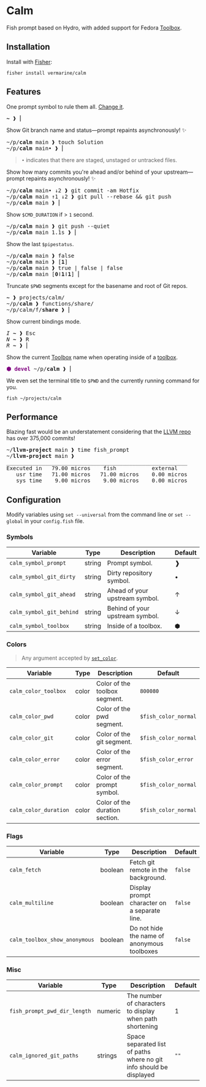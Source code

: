 # Calm

Fish prompt based on Hydro, with added support for Fedora [Toolbox].

## Installation

Install with [Fisher](https://github.com/jorgebucaran/fisher):

```console
fisher install vermarine/calm
```

## Features

One prompt symbol to rule them all. [Change it](#configuration).

<pre>
<b>~</b> ❱ ⎢
</pre>

Show Git branch name and status—prompt repaints asynchronously! ✨

<pre>
~/p/<b>calm</b> main ❱ touch Solution
~/p/<b>calm</b> main• ❱ ⎢
</pre>

> `•` indicates that there are staged, unstaged or untracked files.

Show how many commits you're ahead and/or behind of your upstream—prompt repaints asynchronously! ✨

<pre>
~/p/<b>calm</b> main• ↓2 ❱ git commit -am Hotfix
~/p/<b>calm</b> main ↑1 ↓2 ❱ git pull --rebase && git push
~/p/<b>calm</b> main ❱ ⎢
</pre>

Show `$CMD_DURATION` if > `1` second.

<pre>
~/p/<b>calm</b> main ❱ git push --quiet
~/p/<b>calm</b> main 1.1s ❱ ⎢
</pre>

Show the last `$pipestatus`.

<pre>
~/p/<b>calm</b> main ❱ false
~/p/<b>calm</b> main ❱ [<b>1</b>]
~/p/<b>calm</b> main ❱ true | false | false
~/p/<b>calm</b> main [<b>0</b>ǀ<b>1</b>ǀ<b>1</b>] ⎢
</pre>

Truncate `$PWD` segments except for the basename and root of Git repos.

<pre>
<b>~</b> ❱ projects/calm/
~/p/<b>calm</b> ❱ functions/share/
~/p/calm/f/<b>share</b> ❱ ⎢
</pre>

Show current bindings mode.

<pre>
<i>I</i> <b>~</b> ❱ <kbd>Esc</kbd>
<i>N</i> <b>~</b> ❱ <kbd>R</kbd>
<i>R</i> <b>~</b> ❱ ⎢
</pre>

Show the current [Toolbox] name when operating inside of a [toolbox].

<pre>
<b style="color:#800080">⬢ devel</b> ~/p/<b>calm</b> ❱ ⎢
</pre>

We even set the terminal title to `$PWD` and the currently running command for you.

```
fish ~/projects/calm
```

## Performance

Blazing fast would be an understatement considering that the [LLVM repo](https://github.com/llvm/llvm-project) has over 375,000 commits!

<pre>
~/<b>llvm-project</b> main ❱ time fish_prompt
~/<b>llvm-project</b> main ❱
________________________________________________________
Executed in   79.00 micros    fish           external
   usr time   71.00 micros   71.00 micros    0.00 micros
   sys time    9.00 micros    9.00 micros    0.00 micros
</pre>

## Configuration

Modify variables using `set --universal` from the command line or `set --global` in your `config.fish` file.

### Symbols

| Variable                  | Type   | Description                     | Default |
| ------------------------- | ------ | ------------------------------- | ------- |
| `calm_symbol_prompt`      | string | Prompt symbol.                  | ❱       |
| `calm_symbol_git_dirty`   | string | Dirty repository symbol.        | •       |
| `calm_symbol_git_ahead`   | string | Ahead of your upstream symbol.  | ↑       |
| `calm_symbol_git_behind`  | string | Behind of your upstream symbol. | ↓       |
| `calm_symbol_toolbox`     | string | Inside of a toolbox.            | ⬢       |

### Colors

> Any argument accepted by [`set_color`](https://fishshell.com/docs/current/cmds/set_color.html).

| Variable               | Type  | Description                    | Default              |
| ---------------------- | ----- | ------------------------------ | -------------------- |
| `calm_color_toolbox`   | color | Color of the toolbox segment.  | `800080`             |
| `calm_color_pwd`       | color | Color of the pwd segment.      | `$fish_color_normal` |
| `calm_color_git`       | color | Color of the git segment.      | `$fish_color_normal` |
| `calm_color_error`     | color | Color of the error segment.    | `$fish_color_error`  |
| `calm_color_prompt`    | color | Color of the prompt symbol.    | `$fish_color_normal` |
| `calm_color_duration`  | color | Color of the duration section. | `$fish_color_normal` |

### Flags

| Variable                       | Type    | Description                                  | Default |
| ------------------------------ | ------- | -------------------------------------------- | ------- |
| `calm_fetch`                   | boolean | Fetch git remote in the background.          | `false` |
| `calm_multiline`               | boolean | Display prompt character on a separate line. | `false` |
| `calm_toolbox_show_anonymous`  | boolean | Do not hide the name of anonymous toolboxes  | `false` |

### Misc

| Variable                     | Type    | Description                                                         | Default |
| ---------------------------- | ------- | ------------------------------------------------------------------- | ------- |
| `fish_prompt_pwd_dir_length` | numeric | The number of characters to display when path shortening            | 1       |
| `calm_ignored_git_paths`     | strings | Space separated list of paths where no git info should be displayed | `""`    |



[toolbox]: https://docs.fedoraproject.org/en-US/fedora-silverblue/toolbox/